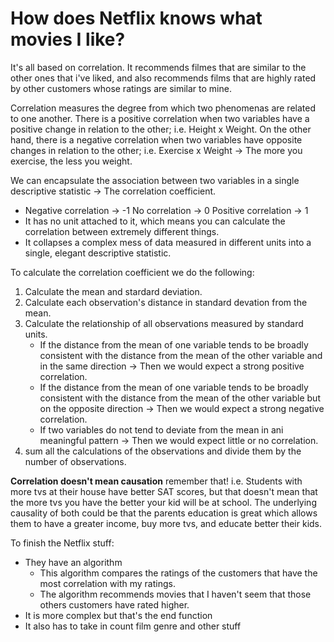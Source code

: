 # How does Netflix knows what movies I like?
It's all based on correlation. It recommends filmes that are similar to the other ones that i've liked, and also recommends films that are highly rated by other customers whose ratings are similar to mine.

Correlation measures the degree from which two phenomenas are related to one another. There is a positive correlation when two variables have a positive change in relation to the other; i.e. Height x Weight. On the other hand, there is a negative correlation when two variables have opposite changes in relation to the other; i.e. Exercise x Weight -> The more you exercise, the less you weight.

We can encapsulate the association between two variables in a single descriptive statistic -> The correlation coefficient.
- Negative correlation -> -1 No correlation -> 0 Positive correlation -> 1
- It has no unit attached to it, which means you can calculate the correlation between extremely different things.
- It collapses a complex mess of data measured in different units into a single, elegant descriptive statistic.

To calculate the correlation coefficient we do the following:
1. Calculate the mean and stardard deviation.
2. Calculate each observation's distance in standard devation from the mean.
3. Calculate the relationship of all observations measured by standard units.
   - If the distance from the mean of one variable tends to be broadly consistent with the distance from the mean of the other variable and in the same direction -> Then we would expect a strong positive correlation.
   - If the distance from the mean of one variable tends to be broadly consistent with the distance from the mean of the other variable but on the opposite direction -> Then we would expect a strong negative correlation.
   - If two variables do not tend to deviate from the mean in ani meaningful pattern -> Then we would expect little or no correlation.
4. sum all the calculations of the observations and divide them by the number of observations. 
   
**Correlation doesn't mean causation** remember that! i.e. Students with more tvs at their house have better SAT scores, but that doesn't mean that the more tvs you have the better your kid will be at school. The underlying causality of both could be that the parents education is great which allows them to have a greater income, buy more tvs, and educate better their kids. 

To finish the Netflix stuff:
- They have an algorithm
  * This algorithm compares the ratings of the customers that have the most correlation with my ratings.
  * The algorithm recommends movies that I haven't seem that those others customers have rated higher.
- It is more complex but that's the end function
- It also has to take in count film genre and other stuff

